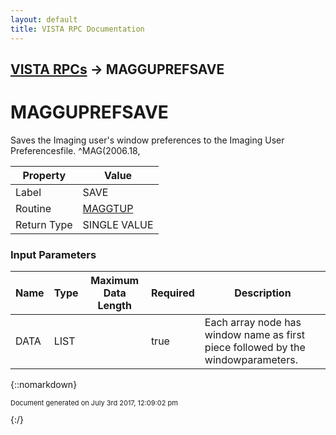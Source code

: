 ```yaml
---
layout: default
title: VISTA RPC Documentation
---
```


## [VISTA RPCs](TableOfContents) &#8594; MAGGUPREFSAVE
# MAGGUPREFSAVE

Saves the Imaging user's window preferences to the Imaging User Preferencesfile.  ^MAG(2006.18,

Property | Value
--- | ---
Label | SAVE
Routine | [MAGGTUP](http://code.osehra.org/dox/Routine_MAGGTUP_source.html)
Return Type | SINGLE VALUE


### Input Parameters

Name | Type | Maximum Data Length | Required | Description
--- | --- | --- | --- | ---
DATA | LIST |  | true | Each array node has window name as first piece followed by the windowparameters.



{::nomarkdown} <br/><p style="font-size: 11px">Document generated on July 3rd 2017, 12:09:02 pm</p>{:/}